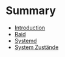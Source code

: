 # Summary

* [Introduction](README.md)
* [Raid](raid.md)
* [Systemd](systemd.md)
* [System Zustände](system-zustande.md)

